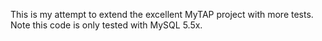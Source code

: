 This is my attempt to extend the excellent MyTAP project with more tests. Note this code is only tested with MySQL 5.5x.
